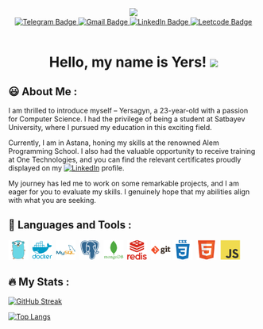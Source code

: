 <div id="header" align="center">
  <img src="https://media.tenor.com/500rWqut3sMAAAAi/party-gopher.gif" width="100"/>
</div>
<div id="badges" align="center">
  <a href="https://t.me/pelmenstruation">
    <img src="https://img.shields.io/badge/Telegram-blue?style=for-the-badge&logo=telegram" alt="Telegram Badge"/>
  </a>
  <a href="mailto:definston@gmail.com">
    <img src="https://img.shields.io/badge/gmail-black?style=for-the-badge&logo=gmail" alt="Gmail Badge"/>
  </a>
  <a href="https://www.linkedin.com/in/ynuraddi/">
    <img src="https://img.shields.io/badge/Linked%20In-blue?style=for-the-badge&logo=linkedin" alt="LinkedIn Badge"/>
  </a>
    <a href="https://leetcode.com/definston/">
    <img src="https://img.shields.io/badge/LeetCode-gray?style=for-the-badge&logo=leetcode" alt="Leetcode Badge"/>
  </a>
</div>
<div align="center">
<img src="https://komarev.com/ghpvc/?username=ynuraddi&style=flat-square&color=blue" alt=""/>
</div>
<h1 align="center">
  Hello, my name is Yers!
  <img src="https://media.giphy.com/media/hvRJCLFzcasrR4ia7z/giphy.gif" width="30px"/>
</h1>

## :smiley: About Me :
I am thrilled to introduce myself – Yersagyn, a 23-year-old with a passion for Computer Science. I had the privilege of being a student at Satbayev University, where I pursued my education in this exciting field.

Currently, I am in Astana, honing my skills at the renowned Alem Programming School. I also had the valuable opportunity to receive training at One Technologies, and you can find the relevant certificates proudly displayed on my [![LinkedIn](https://img.shields.io/badge/Linked%20In-blue?style=flat-square&logo=linkedin)](https://www.linkedin.com/in/ynuraddi/) profile.

My journey has led me to work on some remarkable projects, and I am eager for you to evaluate my skills. I genuinely hope that my abilities align with what you are seeking.

## :rocket: Languages and Tools :
<div>
  <img src="https://github.com/devicons/devicon/blob/master/icons/go/go-original.svg"   title="GO" alt="GO" width="40" height="40"/>&nbsp;
  <img src="https://github.com/devicons/devicon/blob/master/icons/docker/docker-plain-wordmark.svg"   title="Docker" alt="Docker" width="40" height="40"/>&nbsp;
  <img src="https://github.com/devicons/devicon/blob/master/icons/mysql/mysql-original-wordmark.svg" title="MySQL"  alt="MySQL" width="40" height="40"/>&nbsp;
  <img src="https://github.com/devicons/devicon/blob/master/icons/postgresql/postgresql-plain.svg"   title="Postgresql" alt="Postgresql" width="40" height="40"/>&nbsp;
  <img src="https://github.com/devicons/devicon/blob/master/icons/mongodb/mongodb-plain-wordmark.svg"   title="mongoDB" alt="mongoDB" width="40" height="40"/>&nbsp;
  <img src="https://github.com/devicons/devicon/blob/master/icons/redis/redis-plain-wordmark.svg"   title="Redis" alt="Redis" width="40" height="40"/>&nbsp;
  <img src="https://github.com/devicons/devicon/blob/master/icons/git/git-original-wordmark.svg" title="Git" **alt="Git" width="40" height="40"/>
  <img src="https://github.com/devicons/devicon/blob/master/icons/css3/css3-plain-wordmark.svg"  title="CSS3" alt="CSS" width="40" height="40"/>&nbsp;
  <img src="https://github.com/devicons/devicon/blob/master/icons/html5/html5-original.svg" title="HTML5" alt="HTML" width="40" height="40"/>&nbsp;
  <img src="https://github.com/devicons/devicon/blob/master/icons/javascript/javascript-original.svg" title="JavaScript" alt="JavaScript" width="40" height="40"/>&nbsp;
</div>

## :fire: My Stats :
[![GitHub Streak](http://github-readme-streak-stats.herokuapp.com?user=ynuraddi&theme=dark&background=000000)](https://git.io/streak-stats)

[![Top Langs](https://github-readme-stats.vercel.app/api/top-langs/?username=ynuraddi&layout=compact&theme=vision-friendly-dark)](https://github.com/anuraghazra/github-readme-stats)
